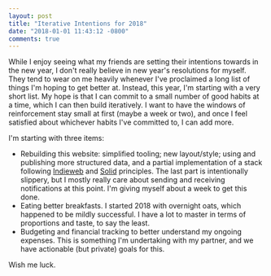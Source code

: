 ```yaml
---
layout: post
title: "Iterative Intentions for 2018"
date: "2018-01-01 11:43:12 -0800"
comments: true
---
```


While I enjoy seeing what my friends are setting their intentions towards in the
new year, I don't really believe in new year's resolutions for myself. They tend
to wear on me heavily whenever I've proclaimed a long list of things I'm hoping
to get better at. Instead, this year, I'm starting with a very short list. My
hope is that I can commit to a small number of good habits at a time, which I
can then build iteratively. I want to have the windows of reinforcement stay
small at first (maybe a week or two), and once I feel satisfied about whichever
habits I've committed to, I can add more.

I'm starting with three items:

* Rebuilding this website: simplified tooling; new layout/style; using and
publishing more structured data, and a partial implementation of a stack
following [Indieweb](https://indieweb.org/) and [Solid](https://solid.mit.edu/)
principles. The last part is intentionally slippery, but I mostly really care
about sending and receiving notifications at this point. I'm giving myself about
a week to get this done.
* Eating better breakfasts. I started 2018 with overnight oats, which happened
to be mildly successful. I have a lot to master in terms of proportions and
taste, to say the least.
* Budgeting and financial tracking to better understand my ongoing expenses.
This is something I'm undertaking with my partner, and we have actionable
(but private) goals for this.

Wish me luck.
